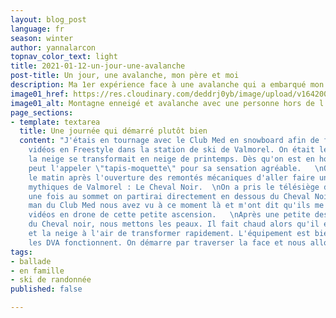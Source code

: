 ```yaml
---
layout: blog_post
language: fr
season: winter
author: yannalarcon
topnav_color_text: light
title: 2021-01-12-un-jour-une-avalanche
post-title: Un jour, une avalanche, mon père et moi
description: Ma 1er expérience face à une avalanche qui a embarqué mon père s'en l'ensevelir.
image01_href: https://res.cloudinary.com/deddrj0yb/image/upload/v1642001284/website/blog/Avalanche/20180323_105259_c53ror.jpg
image01_alt: Montagne enneigé et avalanche avec une personne hors de l'avalanche
page_sections:
- template: textarea
  title: Une journée qui démarré plutôt bien
  content: "J'étais en tournage avec le Club Med en snowboard afin de faire quelques
    vidéos en Freestyle dans la station de ski de Valmorel. On était le 23 Mars et
    la neige se transformait en neige de printemps. Dès qu'on est en hors-piste, on
    peut l'appeler \"tapis-moquette\" pour sa sensation agréable.   \nOn avait décider
    le matin après l'ouverture des remontés mécaniques d'aller faire un des sommets
    mythiques de Valmorel : Le Cheval Noir.  \nOn a pris le télésiège du Mottet et
    une fois au sommet on partirai directement en dessous du Cheval Noir. Les cameras
    man du Club Med nous avez vu à ce moment là et m'ont dit qu'ils me feraient des
    vidéos en drone de cette petite ascension.   \nAprès une petite descente au pied
    du Cheval noir, nous mettons les peaux. Il fait chaud alors qu'il est encore tôt
    et la neige à l'air de transformer rapidement. L'équipement est bien en place,
    les DVA fonctionnent. On démarre par traverser la face et nous allons monter ensuite"
tags:
- ballade
- en famille
- ski de randonnée
published: false

---
```

